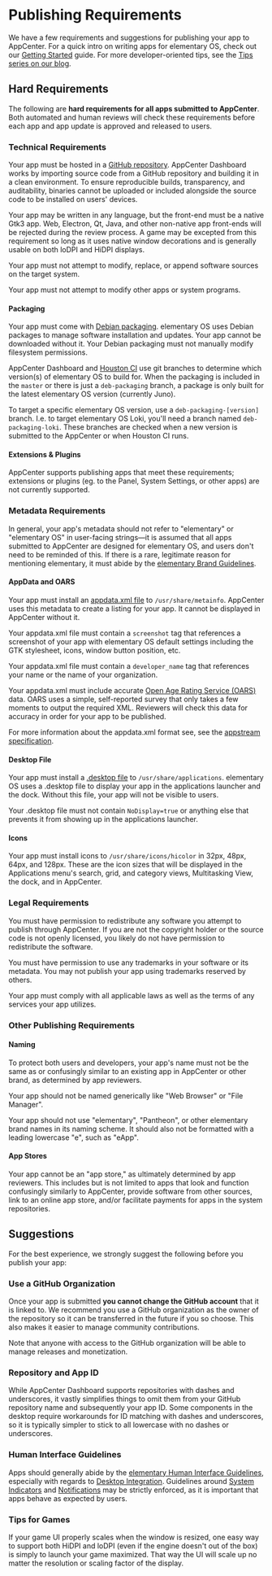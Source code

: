 # Publishing Requirements

We have a few requirements and suggestions for publishing your app to AppCenter. For a quick intro on writing apps for elementary OS, check out our [Getting Started](../) guide. For more developer-oriented tips, see the [Tips series on our blog](https://blog.elementary.io/tags/#developer-tips).

## Hard Requirements

The following are **hard requirements for all apps submitted to AppCenter**. Both automated and human reviews will check these requirements before each app and app update is approved and released to users.

### Technical Requirements

Your app must be hosted in a [GitHub repository](https://docs.elementary.io/develop/writing-apps/hello-world#pushing-to-github). AppCenter Dashboard works by importing source code from a GitHub repository and building it in a clean environment. To ensure reproducible builds, transparency, and auditability, binaries cannot be uploaded or included alongside the source code to be installed on users' devices.

Your app may be written in any language, but the front-end must be a native Gtk3 app. Web, Electron, Qt, Java, and other non-native app front-ends will be rejected during the review process. A game may be excepted from this requirement so long as it uses native window decorations and is generally usable on both loDPI and HiDPI displays.

Your app must not attempt to modify, replace, or append software sources on the target system.

Your app must not attempt to modify other apps or system programs.

#### Packaging

Your app must come with [Debian packaging](https://docs.elementary.io/develop/writing-apps/untitled/packaging). elementary OS uses Debian packages to manage software installation and updates. Your app cannot be downloaded without it. Your Debian packaging must not manually modify filesystem permissions.

AppCenter Dashboard and [Houston CI](https://github.com/elementary/houston/wiki/Continuous-Integration) use git branches to determine which version\(s\) of elementary OS to build for. When the packaging is included in the `master` or there is just a `deb-packaging` branch, a package is only built for the latest elementary OS version \(currently Juno\).

To target a specific elementary OS version, use a `deb-packaging-[version]` branch. I.e. to target elementary OS Loki, you'll need a branch named `deb-packaging-loki`. These branches are checked when a new version is submitted to the AppCenter or when Houston CI runs.

#### Extensions & Plugins

AppCenter supports publishing apps that meet these requirements; extensions or plugins \(eg. to the Panel, System Settings, or other apps\) are not currently supported.

### Metadata Requirements

In general, your app's metadata should not refer to "elementary" or "elementary OS" in user-facing strings—it is assumed that all apps submitted to AppCenter are designed for elementary OS, and users don't need to be reminded of this. If there is a rare, legitimate reason for mentioning elementary, it must abide by the [elementary Brand Guidelines](https://elementary.io/brand).

#### AppData and OARS

Your app must install an [appdata.xml file](https://docs.elementary.io/develop/writing-apps/untitled#appdata-xml) to `/usr/share/metainfo`. AppCenter uses this metadata to create a listing for your app. It cannot be displayed in AppCenter without it.

Your appdata.xml file must contain a `screenshot` tag that references a screenshot of your app with elementary OS default settings including the GTK stylesheet, icons, window button position, etc.

Your appdata.xml file must contain a `developer_name` tag that references your name or the name of your organization.

Your appdata.xml must include accurate [Open Age Rating Service \(OARS\)](https://hughsie.github.io/oars/) data. OARS uses a simple, self-reported survey that only takes a few moments to output the required XML. Reviewers will check this data for accuracy in order for your app to be published.

For more information about the appdata.xml format see, see the [appstream specification](https://www.freedesktop.org/software/appstream/docs/chap-Quickstart.html#sect-Quickstart-DesktopApps).

#### Desktop File

Your app must install a [.desktop file](https://docs.elementary.io/develop/writing-apps/untitled#the-desktop-file) to `/usr/share/applications`. elementary OS uses a .desktop file to display your app in the applications launcher and the dock. Without this file, your app will not be visible to users.

Your .desktop file must not contain `NoDisplay=true` or anything else that prevents it from showing up in the applications launcher.

#### Icons

Your app must install icons to `/usr/share/icons/hicolor` in 32px, 48px, 64px, and 128px. These are the icon sizes that will be displayed in the Applications menu's search, grid, and category views, Multitasking View, the dock, and in AppCenter.

### Legal Requirements

You must have permission to redistribute any software you attempt to publish through AppCenter. If you are not the copyright holder or the source code is not openly licensed, you likely do not have permission to redistribute the software.

You must have permission to use any trademarks in your software or its metadata. You may not publish your app using trademarks reserved by others.

Your app must comply with all applicable laws as well as the terms of any services your app utilizes.

### Other Publishing Requirements

#### Naming

To protect both users and developers, your app's name must not be the same as or confusingly similar to an existing app in AppCenter or other brand, as determined by app reviewers.

Your app should not be named generically like "Web Browser" or "File Manager".

Your app should not use "elementary", "Pantheon", or other elementary brand names in its naming scheme. It should also not be formatted with a leading lowercase "e", such as "eApp".

#### App Stores

Your app cannot be an "app store," as ultimately determined by app reviewers. This includes but is not limited to apps that look and function confusingly similarly to AppCenter, provide software from other sources, link to an online app store, and/or facilitate payments for apps in the system repositories.

## Suggestions

For the best experience, we strongly suggest the following before you publish your app:

### Use a GitHub Organization

Once your app is submitted **you cannot change the GitHub account** that it is linked to. We recommend you use a GitHub organization as the owner of the repository so it can be transferred in the future if you so choose. This also makes it easier to manage community contributions.

Note that anyone with access to the GitHub organization will be able to manage releases and monetization.

### Repository and App ID

While AppCenter Dashboard supports repositories with dashes and underscores, it vastly simplifies things to omit them from your GitHub repository name and subsequently your app ID. Some components in the desktop require workarounds for ID matching with dashes and underscores, so it is typically simpler to stick to all lowercase with no dashes or underscores.

### Human Interface Guidelines

Apps should generally abide by the [elementary Human Interface Guidelines](https://elementary.io/docs/human-interface-guidelines), especially with regards to [Desktop Integration](https://elementary.io/docs/human-interface-guidelines#desktop-integration). Guidelines around [System Indicators](https://elementary.io/docs/human-interface-guidelines#system-indicators) and [Notifications](https://elementary.io/docs/human-interface-guidelines#notifications) may be strictly enforced, as it is important that apps behave as expected by users.

### Tips for Games

If your game UI properly scales when the window is resized, one easy way to support both HiDPI and loDPI \(even if the engine doesn't out of the box\) is simply to launch your game maximized. That way the UI will scale up no matter the resolution or scaling factor of the display.

